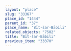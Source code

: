 ```yaml
---
layout: "place"
slug: "33367"
place_id: "1444"
parent_id: "37"
place_name: "Bīt-šar-Bābili"
related_objects: "7502"
title: "Bīt-šar-Bābili"
previous_item: "33370"
---
```

